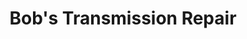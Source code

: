 ---
title: "Bob's Transmission Repair"
url: /palm-bay/bobs-transmission-repair/
shop: car repair
---